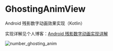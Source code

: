 # GhostingAnimView
Android 残影数字动画效果实现（Kotlin）

实现详解见个人博客：[Android 残影数字动画实现详解](https://www.chenwenguan.com/android-ghosting-number-anim-view/)

![number_ghosting_anim](https://user-images.githubusercontent.com/40523194/220092478-5a7e64a5-83b2-486a-a980-0e28f6e40de7.gif)

